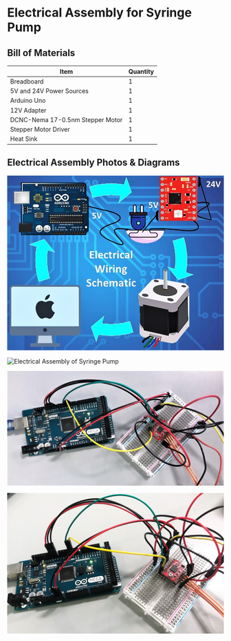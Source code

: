 # Electrical Assembly for Syringe Pump

## Bill of Materials

Item         | Quantity
------------ | -------------
Breadboard | 1
5V and 24V Power Sources | 1
Arduino Uno | 1
12V Adapter | 1
DCNC-Nema 17-0.5nm Stepper Motor | 1
Stepper Motor Driver | 1
Heat Sink | 1


## Electrical Assembly Photos & Diagrams

![Electrical Assembly of Syringe Pump](/Elec_Assembly_Pics/Electrical_Wiring_Schematic.jpg)

![Electrical Assembly of Syringe Pump](/Elec_Assembly_Pics/Electrical_Wiring_PCB.jpg)

![Electrical Assembly of Syringe Pump](/Elec_Assembly_Pics/Electrical_Assembly1.jpg)

![Electrical Assembly of Syringe Pump](/Elec_Assembly_Pics/Electrical_Assembly2.jpg)
